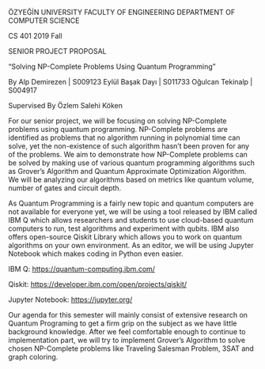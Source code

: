 ÖZYEĞİN UNIVERSITY
FACULTY OF ENGINEERING
DEPARTMENT OF COMPUTER SCIENCE

CS 401
2019 Fall

SENIOR PROJECT PROPOSAL

“Solving NP-Complete Problems Using Quantum Programming”

By
Alp Demirezen | S009123
Eylül Başak Dayı | S011733
Oğulcan Tekinalp | S004917

Supervised By
Özlem Salehi Köken

For our senior project, we will be focusing on solving NP-Complete problems using quantum programming. NP-Complete problems are identified as problems that no algorithm running in polynomial time can solve, yet the non-existence of such algorithm hasn’t been proven for any of the problems. We aim to demonstrate how NP-Complete problems can be solved by making use of various quantum programming algorithms such as Grover’s Algorithm and Quantum Approximate Optimization Algorithm. We will be analyzing our algorithms based on metrics like quantum volume, number of gates and circuit depth.

As Quantum Programming is a fairly new topic and quantum computers are not available for everyone yet, we will be using a tool released by IBM called IBM Q which allows researchers and students to use cloud-based quantum computers to run, test algorithms and experiment with qubits. IBM also offers open-source Qiskit Library which allows you to work on quantum algorithms on your own environment. As an editor, we will be using Jupyter Notebook which makes coding in Python even easier.

IBM Q: https://quantum-computing.ibm.com/

Qiskit: https://developer.ibm.com/open/projects/qiskit/

Jupyter Notebook: https://jupyter.org/

Our agenda for this semester will mainly consist of extensive research on Quantum Programing to get a firm grip on the subject as we have little background knowledge. After we feel comfortable enough to continue to implementation part, we will try to implement Grover’s Algorithm to solve chosen NP-Complete problems like Traveling Salesman Problem, 3SAT and graph coloring.
